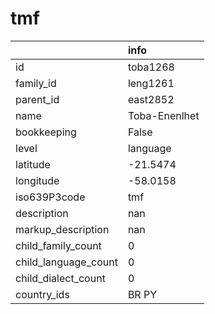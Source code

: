 # tmf
|                      | info          |
|:---------------------|:--------------|
| id                   | toba1268      |
| family_id            | leng1261      |
| parent_id            | east2852      |
| name                 | Toba-Enenlhet |
| bookkeeping          | False         |
| level                | language      |
| latitude             | -21.5474      |
| longitude            | -58.0158      |
| iso639P3code         | tmf           |
| description          | nan           |
| markup_description   | nan           |
| child_family_count   | 0             |
| child_language_count | 0             |
| child_dialect_count  | 0             |
| country_ids          | BR PY         |